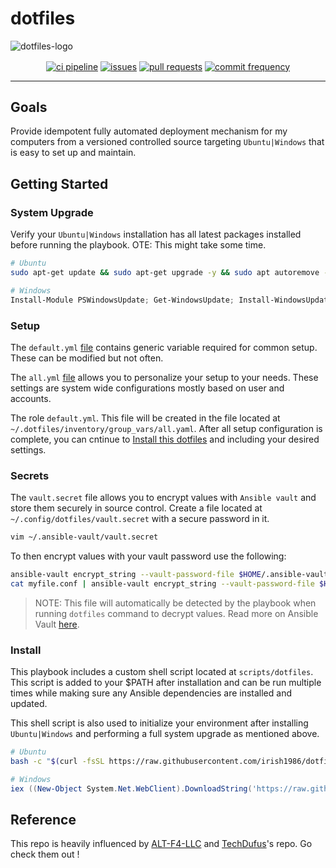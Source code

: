 # dotfiles

![dotfiles-logo](https://github.com/TechDufus/dotfiles/assets/46715299/6c1d626d-28d2-41e3-bde5-981d9bf93462)

<p align="center">
    <a href="https://github.com/irish1986/dotfiles/actions/workflows/ci.yml"><img align="center" src="https://github.com/irish1986/dotfiles/actions/workflows/ci.yml/badge.svg" alt="ci pipeline"></a>
    <a href="https://github.com/irish1986/dotfiles/issues"><img align="center" src="https://img.shields.io/github/issues/irish1986/dotfiles" alt="issues"></a>
    <a href="https://github.com/irish1986/dotfiles/pulls"><img align="center" src="https://img.shields.io/github/issues-pr/irish1986/dotfiles" alt="pull requests"></a>
    <a href="https://github.com/irish1986/dotfiles/commits/main"><img align="center" src="https://img.shields.io/github/commit-activity/m/irish1986/dotfiles" alt="commit frequency"></a>
</p>

---

## Goals

Provide idempotent fully automated deployment mechanism for my computers from a versioned controlled source targeting `Ubuntu|Windows` that is easy to set up and maintain.

## Getting Started

### System Upgrade

Verify your `Ubuntu|Windows` installation has all latest packages installed before running the playbook.  OTE: This might take some time.

```bash
# Ubuntu
sudo apt-get update && sudo apt-get upgrade -y && sudo apt autoremove -y && sudo apt autoclean -y
```

```powershell
# Windows
Install-Module PSWindowsUpdate; Get-WindowsUpdate; Install-WindowsUpdate
```

### Setup

The `default.yml` [file](https://raw.githubusercontent.com/irish1986/dotfiles/main/inventory/group_vars/default.yml) contains generic variable required for common setup.  These can be modified but not often.

The `all.yml` [file](https://raw.githubusercontent.com/irish1986/dotfiles/main/inventory/group_vars/all.yml) allows you to personalize your setup to your needs.  These settings are system wide configurations mostly based on user and accounts.

The role `default.yml`. This file will be created in the file located at `~/.dotfiles/inventory/group_vars/all.yaml`.  After all setup configuration is complete, you can cntinue to [Install this dotfiles](#install) and including your desired settings.

### Secrets

The `vault.secret` file allows you to encrypt values with `Ansible vault` and store them securely in source control. Create a file located at `~/.config/dotfiles/vault.secret` with a secure password in it.

```bash
vim ~/.ansible-vault/vault.secret
```

To then encrypt values with your vault password use the following:

```bash
ansible-vault encrypt_string --vault-password-file $HOME/.ansible-vault/vault.secret "mynewsecret" --name "MY_SECRET_VAR"
cat myfile.conf | ansible-vault encrypt_string --vault-password-file $HOME/.ansible-vault/vault.secret --stdin-name "myfile"
```

> NOTE: This file will automatically be detected by the playbook when running `dotfiles` command to decrypt values. Read more on Ansible Vault [here](https://docs.ansible.com/ansible/latest/user_guide/vault.html).

### Install

This playbook includes a custom shell script located at `scripts/dotfiles`. This script is added to your $PATH after installation and can be run multiple times while making sure any Ansible dependencies are installed and updated.

This shell script is also used to initialize your environment after installing `Ubuntu|Windows` and performing a full system upgrade as mentioned above.

```bash
# Ubuntu
bash -c "$(curl -fsSL https://raw.githubusercontent.com/irish1986/dotfiles/main/scripts/setup)"
```

```powershell
# Windows
iex ((New-Object System.Net.WebClient).DownloadString('https://raw.githubusercontent.com/irish1986/dotfiles/main/scripts/setup.ps1'))
```

## Reference

This repo is heavily influenced by [ALT-F4-LLC](https://github.com/ALT-F4-LLC/dotfiles) and [TechDufus](https://github.com/TechDufus/dotfiles)'s repo. Go check them out !
